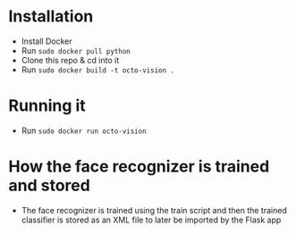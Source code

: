 # Installation
- Install Docker
- Run `sudo docker pull python`
- Clone this repo & cd into it
- Run `sudo docker build -t octo-vision .`

# Running it
- Run `sudo docker run octo-vision`

# How the face recognizer is trained and stored

- The face recognizer is trained using the train script and then the trained classifier is stored as an XML file to later be imported by the Flask app
